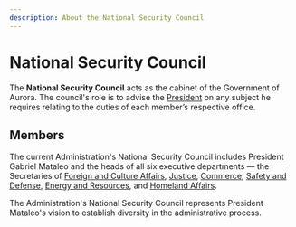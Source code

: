 ```yaml
---
description: About the National Security Council
---
```


# National Security Council

The **National Security Council** acts as the cabinet of the Government of Aurora. The council's role is to advise the [President](president-of-aurora.md) on any subject he requires relating to the duties of each member’s respective office.

## Members

The current Administration's National Security Council includes President Gabriel Mataleo and the heads of all six executive departments — the Secretaries of [Foreign and Culture Affairs](departments/foreign-and-culture-affairs/), [Justice](departments/justice.md), [Commerce](departments/commerce/), [Safety and Defense](departments/safety-and-defense/), [Energy and Resources](departments/energy-and-resources/), and [Homeland Affairs](departments/homeland-affairs/).

The Administration's National Security Council represents President Mataleo's vision to establish diversity in the administrative process.
